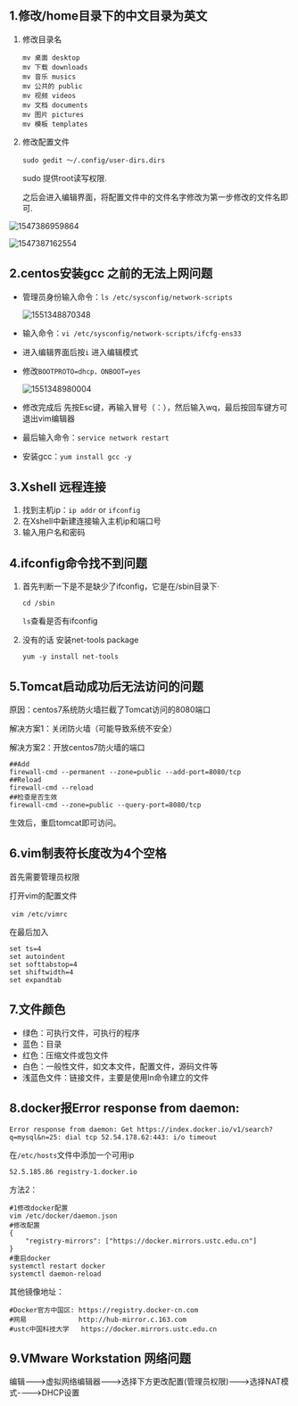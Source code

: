 ## 1.修改/home目录下的中文目录为英文

1. 修改目录名

   ```
   mv 桌面 desktop
   mv 下载 downloads
   mv 音乐 musics
   mv 公共的 public
   mv 视频 videos
   mv 文档 documents
   mv 图片 pictures
   mv 模板 templates
   ```

2. 修改配置文件

   ```
   sudo gedit ～/.config/user-dirs.dirs
   ```

   sudo 提供root读写权限.

   之后会进入编辑界面，将配置文件中的文件名字修改为第一步修改的文件名即可.

![1547386959864](https://gitee.com/zsy0216/typora-image/raw/master/typora/updatedefaultname.png)

![1547387162554](https://gitee.com/zsy0216/typora-image/raw/master/typora/update2.png)

## 2.centos安装gcc 之前的无法上网问题

* 管理员身份输入命令：`ls /etc/sysconfig/network-scripts`

  ![1551348870348](https://gitee.com/zsy0216/typora-image/raw/master/typora/network-scripts.png)

* 输入命令：`vi /etc/sysconfig/network-scripts/ifcfg-ens33`

* 进入编辑界面后按`i` 进入编辑模式

* 修改`BOOTPROTO=dhcp，ONBOOT=yes`

  ![1551348980004](https://gitee.com/zsy0216/typora-image/raw/master/typora/network.png)

* 修改完成后 先按Esc键，再输入冒号（：），然后输入wq，最后按回车键方可退出vim编辑器

* 最后输入命令：`service network restart`

* 安装gcc：`yum install gcc -y`

## 3.Xshell 远程连接

1. 找到主机ip：`ip addr`  or  `ifconfig`
2. 在Xshell中新建连接输入主机ip和端口号
3. 输入用户名和密码

## 4.ifconfig命令找不到问题

1. 首先判断一下是不是缺少了ifconfig，它是在/sbin目录下·

   `cd /sbin`

   `ls`查看是否有ifconfig

2. 没有的话 安装net-tools package

   `yum -y install net-tools`

## 5.Tomcat启动成功后无法访问的问题

原因：centos7系统防火墙拦截了Tomcat访问的8080端口

解决方案1：关闭防火墙（可能导致系统不安全）

解决方案2：开放centos7防火墙的端口

```
##Add 
firewall-cmd --permanent --zone=public --add-port=8080/tcp 
##Reload 
firewall-cmd --reload 
##检查是否生效 
firewall-cmd --zone=public --query-port=8080/tcp
```

生效后，重启tomcat即可访问。

## 6.vim制表符长度改为4个空格

首先需要管理员权限

打开vim的配置文件

​	`vim /etc/vimrc`

在最后加入

```
set ts=4
set autoindent
set softtabstop=4
set shiftwidth=4
set expandtab
```

## 7.文件颜色

* 绿色：可执行文件，可执行的程序
* 蓝色：目录
* 红色：压缩文件或包文件
* 白色：一般性文件，如文本文件，配置文件，源码文件等
* 浅蓝色文件：链接文件，主要是使用ln命令建立的文件

## 8.docker报Error response from daemon:

```shell
Error response from daemon: Get https://index.docker.io/v1/search?q=mysql&n=25: dial tcp 52.54.178.62:443: i/o timeout
```

在`/etc/hosts`文件中添加一个可用ip

```shell
52.5.185.86 registry-1.docker.io
```

方法2：

```shell
#1修改docker配置
vim /etc/docker/daemon.json
#修改配置
{
	"registry-mirrors": ["https://docker.mirrors.ustc.edu.cn"]
}
#重启docker
systemctl restart docker
systemctl daemon-reload
```

其他镜像地址：

```shell
#Docker官方中国区: https://registry.docker-cn.com
#网易             http://hub-mirror.c.163.com
#ustc中国科技大学   https://docker.mirrors.ustc.edu.cn
```

## 9.VMware Workstation 网络问题

编辑--->虚拟网络编辑器--->选择下方更改配置(管理员权限)--->选择NAT模式---->DHCP设置